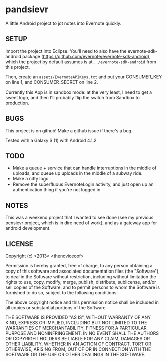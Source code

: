 pandsievr
================================================================================
A little Android project to jot notes into Evernote quickly.


SETUP
--------------------------------------------------------------------------------
Import the project into Eclipse. You'll need to also have the
evernote-sdk-android package
(https://github.com/evernote/evernote-sdk-android), which the project
by default assumes is at `../evernote-sdk-android` from this project.

Then, create an `assets/EvernoteAPIKeys.txt` and put your CONSUMER_KEY
on line 1, and CONSUMER_SECRET on line 2.

Currently this App is in sandbox mode: at the very least, I need to
get a sweet logo, and then I'll probably flip the switch from Sandbox
to production.


BUGS
--------------------------------------------------------------------------------
This project is on github! Make a github issue if there's a bug.

Tested with a Galaxy S (1) with Android 4.1.2


TODO
--------------------------------------------------------------------------------
 - Make a queue + service that can handle interruptions in the middle
   of uploads, and queue up uploads in the middle of a subway ride.
 - Make a nifty logo
 - Remove the superfluous EvernoteLogin activity, and just open up an
   authentication thing if you're not logged in


NOTES
--------------------------------------------------------------------------------
This was a weekend project that I wanted to see done (see my previous
pensievr project, which is in dire need of work), and as a gateway app
for android development.


LICENSE
--------------------------------------------------------------------------------
Copyright (c) &lt;2013&gt; &lt;thenoviceoof&gt;

Permission is hereby granted, free of charge, to any person obtaining
a copy of this software and associated documentation files (the
"Software"), to deal in the Software without restriction, including
without limitation the rights to use, copy, modify, merge, publish,
distribute, sublicense, and/or sell copies of the Software, and to
permit persons to whom the Software is furnished to do so, subject to
the following conditions:

The above copyright notice and this permission notice shall be
included in all copies or substantial portions of the Software.

THE SOFTWARE IS PROVIDED "AS IS", WITHOUT WARRANTY OF ANY KIND,
EXPRESS OR IMPLIED, INCLUDING BUT NOT LIMITED TO THE WARRANTIES OF
MERCHANTABILITY, FITNESS FOR A PARTICULAR PURPOSE AND
NONINFRINGEMENT. IN NO EVENT SHALL THE AUTHORS OR COPYRIGHT HOLDERS BE
LIABLE FOR ANY CLAIM, DAMAGES OR OTHER LIABILITY, WHETHER IN AN ACTION
OF CONTRACT, TORT OR OTHERWISE, ARISING FROM, OUT OF OR IN CONNECTION
WITH THE SOFTWARE OR THE USE OR OTHER DEALINGS IN THE SOFTWARE.
